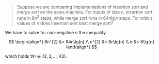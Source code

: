 > Suppose we are comparing implementations of insertion sort and merge sort on
> the same machine. For inputs of size $n$, insertion sort runs in $8n^{2}$
> steps, while merge sort runs in $64n\lg{n}$ steps. For which values of $n$
> does insertion sort beat merge sort?

We have to solve for non-negative $n$ the inequality

$$
\begin{align*}
    8n^{2} &< 64n\lg{n} \\
    n^{2} &< 8n\lg{n}   \\
    n &< 8\lg{n}
\end{align*}
$$

which holds $\forall{n} \in \{2, 3, ..., 43\}$.
